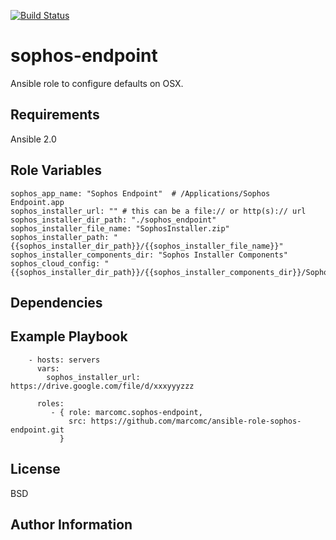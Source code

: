 [![Build Status](https://travis-ci.org/marcomc/ansible-role-sophos-endpoint.svg?branch=master)](https://travis-ci.org/marcomc/ansible-role-sophos-endpoint)

# sophos-endpoint

Ansible role to configure defaults on OSX.

## Requirements

Ansible 2.0

## Role Variables
```
sophos_app_name: "Sophos Endpoint"  # /Applications/Sophos Endpoint.app
sophos_installer_url: "" # this can be a file:// or http(s):// url
sophos_installer_dir_path: "./sophos_endpoint"
sophos_installer_file_name: "SophosInstaller.zip"
sophos_installer_path: "{{sophos_installer_dir_path}}/{{sophos_installer_file_name}}"
sophos_installer_components_dir: "Sophos Installer Components"
sophos_cloud_config: "{{sophos_installer_dir_path}}/{{sophos_installer_components_dir}}/SophosCloudConfig.plist"
```

## Dependencies

## Example Playbook

```
    - hosts: servers
      vars:
        sophos_installer_url: https://drive.google.com/file/d/xxxyyyzzz

      roles:
         - { role: marcomc.sophos-endpoint,
             src: https://github.com/marcomc/ansible-role-sophos-endpoint.git
           }
```

## License

BSD

## Author Information
